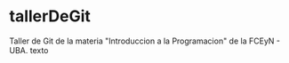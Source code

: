 # tallerDeGit

Taller de Git de la materia "Introduccion a la Programacion" de la FCEyN - UBA.
texto

